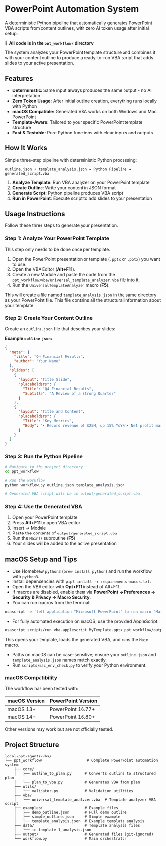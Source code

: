 # PowerPoint Automation System

A deterministic Python pipeline that automatically generates PowerPoint VBA scripts from content outlines, with zero AI token usage after initial setup.

📁 **All code is in the `ppt_workflow/` directory**

The system analyzes your PowerPoint template structure and combines it with your content outline to produce a ready-to-run VBA script that adds slides to your active presentation.

## Features

-   **Deterministic:** Same input always produces the same output - no AI interpretation
-   **Zero Token Usage:** After initial outline creation, everything runs locally with Python
-   **macOS Compatible:** Generated VBA works on both Windows and Mac PowerPoint
-   **Template-Aware:** Tailored to your specific PowerPoint template structure
-   **Fast & Testable:** Pure Python functions with clear inputs and outputs

## How It Works

Simple three-step pipeline with deterministic Python processing:

```
outline.json + template_analysis.json → Python Pipeline → generated_script.vba
```

1. **Analyze Template**: Run VBA analyzer on your PowerPoint template
2. **Create Outline**: Write your content in JSON format
3. **Generate Script**: Python pipeline produces VBA script
4. **Run in PowerPoint**: Execute script to add slides to your presentation

## Usage Instructions

Follow these three steps to generate your presentation.

### Step 1: Analyze Your PowerPoint Template

This step only needs to be done once per template.

1.  Open the PowerPoint presentation or template (`.pptx` or `.potx`) you want to use.
2.  Open the VBA Editor (**Alt+F11**).
3.  Create a new Module and paste the code from the `ppt_workflow/vba/universal_template_analyzer.vba` file into it.
4.  Run the `UniversalTemplateAnalyzer` macro (**F5**).

This will create a file named `template_analysis.json` in the same directory as your PowerPoint file. This file contains all the structural information about your template.

### Step 2: Create Your Content Outline

Create an `outline.json` file that describes your slides:

**Example `outline.json`:**

```json
{
  "meta": {
    "title": "Q4 Financial Results",
    "author": "Your Name"
  },
  "slides": [
    {
      "layout": "Title Slide",
      "placeholders": {
        "Title": "Q4 Financial Results",
        "Subtitle": "A Review of a Strong Quarter"
      }
    },
    {
      "layout": "Title and Content",
      "placeholders": {
        "Title": "Key Metrics",
        "Body": "• Record revenue of $25M, up 15% YoY\n• Net profit margin increased to 22%\n• Customer acquisition grew by 18,000"
      }
    }
  ]
}
```

### Step 3: Run the Python Pipeline

```bash
# Navigate to the project directory
cd ppt_workflow

# Run the workflow
python workflow.py outline.json template_analysis.json

# Generated VBA script will be in output/generated_script.vba
```

### Step 4: Use the Generated VBA

1.  Open your PowerPoint template
2.  Press **Alt+F11** to open VBA editor
3.  Insert → Module
4.  Paste the contents of `output/generated_script.vba`
5.  Run the `Main()` subroutine (**F5**)
6.  Your slides will be added to the active presentation

## macOS Setup and Tips

- Use Homebrew `python3` (`brew install python`) and run the workflow with `python3`.
- Install dependencies with `pip3 install -r requirements-macos.txt`.
- Open the VBA editor with **Opt+F11** instead of Alt+F11.
- If macros are disabled, enable them via **PowerPoint → Preferences → Security & Privacy → Macro Security**.
- You can run macros from the terminal:

```bash
osascript -e 'tell application "Microsoft PowerPoint" to run macro "Main"'
```

- For fully automated execution on macOS, use the provided AppleScript:

```bash
osascript scripts/run_vba.applescript MyTemplate.pptx ppt_workflow/output/generated_script.vba
```
This opens your template, loads the generated VBA, and runs the `Main` macro.

- Paths on macOS can be case-sensitive; ensure your `outline.json` and `template_analysis.json` names match exactly.
- Run `scripts/mac_env_check.py` to verify your Python environment.

### macOS Compatibility

The workflow has been tested with:

| macOS Version | PowerPoint Version |
|---------------|-------------------|
| macOS 13+     | PowerPoint 16.77+ |
| macOS 14+     | PowerPoint 16.80+ |

Other versions may work but are not officially tested.

## Project Structure

```
local-ppt-agents-vba/
└── ppt_workflow/                    # Complete PowerPoint automation system
    ├── core/
    │   ├── outline_to_plan.py      # Converts outline to structured plan
    │   └── plan_to_vba.py          # Generates VBA from plan
    ├── utils/
    │   └── validator.py            # Validation utilities
    ├── vba/
    │   └── universal_template_analyzer.vba  # Template analyzer VBA script
    ├── examples/                   # Example files
    │   ├── demo_outline.json       # Full demo outline
    │   ├── simple_outline.json     # Simple example
    │   └── template_analysis.json  # Example template analysis
    ├── data/                       # Template analysis files
    │   └── ic-template-1_analysis.json
    ├── output/                     # Generated files (git-ignored)
    └── workflow.py                 # Main orchestrator
